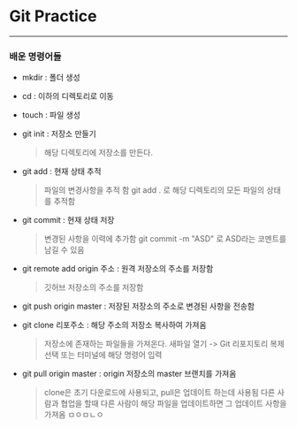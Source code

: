 # Git Practice

---
### 배운 명령어들

- mkdir : 폴더 생성

- cd : 이하의 디렉토리로 이동

- touch : 파일 생성

- git init : 저장소 만들기

  > 해당 디렉토리에 저장소를 만든다.

- git add : 현재 상태 추적

  > 파일의 변경사항을 추적 함
  > git add . 로 해당 디렉토리의 모든 파일의 상태를 추적함

- git commit  : 현재 상태 저장

  > 변경된 사항을 이력에 추가함
  > git commit -m "ASD" 로 ASD라는 코멘트를 남길 수 있음

- git remote add origin 주소 : 원격 저장소의 주소를 저장함

  > 깃허브 저장소의 주소를 저장함

- git push origin master : 저장된 저장소의 주소로 변경된 사항을 전송함

- git clone 리포주소 : 해당 주소의 저장소 복사하여 가져옴
  > 저장소에 존재하는 파일들을 가져온다.
  > 새파일 열기 -> Git 리포지토리 복제 선택
  > 또는 터미널에 해당 명령어 입력

- git pull origin master : origin 저장소의 master 브랜치를 가져옴
  > clone은 초기 다운로드에 사용되고, pull은 업데이트 하는데 사용됨
  > 다른 사람과 협업을 할때 다른 사람이 해당 파일을 업데이트하면 그 업데이트 사항을 가져옴
  > ㅁㅇㅁㄴㅇ
